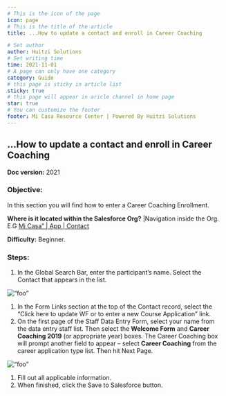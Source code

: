 ```yaml
---
# This is the icon of the page
icon: page
# This is the title of the article
title: ...How to update a contact and enroll in Career Coaching

# Set author
author: Huitzi Solutions
# Set writing time
time: 2021-11-01
# A page can only have one category
category: Guide
# this page is sticky in article list
sticky: true
# this page will appear in aricle channel in home page
star: true
# You can customize the footer
footer: Mi Casa Resource Center | Powered By Huitzi Solutions
---
```


## ...How to update a contact and enroll in Career Coaching

**Doc version:** 2021

### **Objective:**

In this section you will find how to enter a Career Coaching Enrollment.

**Where is it located within the Salesforce Org?** |Navigation inside the Org. E.G [Mi Casa” | App | Contact](https://micasa--partial.lightning.force.com/lightning/o/Contact/list?filterName=Recent)

**Difficulty:** Beginner.

### **Steps:**

1. In the Global Search Bar, enter the participant’s name. Select the Contact that appears in the list.

<img :src="$withBase('/assets/updateAContactAndEnrollInCareer/1.jpeg')" alt=“foo”>

1. In the Form Links section at the top of the Contact record, select the “Click here to update WF or to enter a new Course Application” link.
2. On the first page of the Staff Data Entry Form, select your name from the data entry staff list.
   Then select the **Welcome Form** and **Career Coaching 2019** (or appropriate year) boxes. The Career Coaching box will prompt another field to appear – select **Career Coaching** from the career application type list. Then hit Next Page.

<img :src="$withBase('/assets/updateAContactAndEnrollInCareer/2.png')" alt=“foo”>

1. Fill out all applicable information.
2. When finished, click the Save to Salesforce button.
